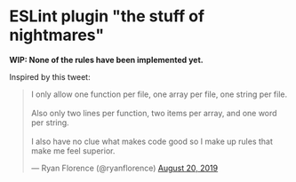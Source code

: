 # ESLint plugin "the stuff of nightmares"

**WIP: None of the rules have been implemented yet.**

Inspired by this tweet:

<blockquote class="twitter-tweet"><p lang="en" dir="ltr">I only allow one function per file, one array per file, one string per file.<br><br>Also only two lines per function, two items per array, and one word per string.<br><br>I also have no clue what makes code good so I make up rules that make me feel superior.</p>&mdash; Ryan Florence (@ryanflorence) <a href="https://twitter.com/ryanflorence/status/1163884621789925376?ref_src=twsrc%5Etfw">August 20, 2019</a></blockquote> <script async src="https://platform.twitter.com/widgets.js" charset="utf-8"></script>
